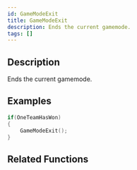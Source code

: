 ```yaml
---
id: GameModeExit
title: GameModeExit
description: Ends the current gamemode.
tags: []
---
```


## Description

Ends the current gamemode.

## Examples

```c
if(OneTeamHasWon)
{
    GameModeExit();
}
```

## Related Functions
